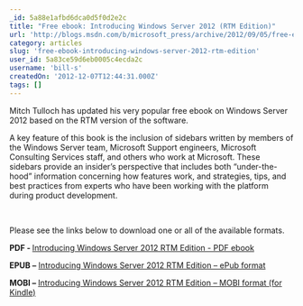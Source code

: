 ```yaml
---
_id: 5a88e1afbd6dca0d5f0d2e2c
title: "Free ebook: Introducing Windows Server 2012 (RTM Edition)"
url: 'http://blogs.msdn.com/b/microsoft_press/archive/2012/09/05/free-ebook-introducing-windows-server-2012-rtm-edition.aspx?loc=zatf_zTS2&prod=zWS&tech=zCL_zvirt&prog=zPress&type=zDL&media=zBK'
category: articles
slug: 'free-ebook-introducing-windows-server-2012-rtm-edition'
user_id: 5a83ce59d6eb0005c4ecda2c
username: 'bill-s'
createdOn: '2012-12-07T12:44:31.000Z'
tags: []
---
```


Mitch Tulloch has updated his very popular free ebook on Windows Server 2012 based on the RTM version of the software.

A key feature of this book is the inclusion of sidebars written by members of the Windows Server team, Microsoft Support engineers, Microsoft Consulting Services staff, and others who work at Microsoft. These sidebars provide an insider’s perspective that includes both “under-the-hood” information concerning how features work, and strategies, tips, and best practices from experts who have been working with the platform during product development.

&nbsp;

Please see the links below to download one or all of the available formats.

<strong>PDF - </strong><a href="http://go.microsoft.com/FWLink/?Linkid=251464">Introducing Windows Server 2012 RTM Edition - PDF ebook</a>

<strong>EPUB –</strong> <a href="http://go.microsoft.com/FWLink/?Linkid=251572">Introducing Windows Server 2012 RTM Edition – ePub format</a>

<strong>MOBI – </strong><a href="http://go.microsoft.com/FWLink/?Linkid=251573">Introducing Windows Server 2012 RTM Edition – MOBI format (for Kindle)</a>
